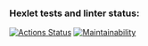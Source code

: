 ### Hexlet tests and linter status:
[![Actions Status](https://github.com/prosvirninvlad/frontend-project-lvl1/workflows/hexlet-check/badge.svg)](https://github.com/prosvirninvlad/frontend-project-lvl1/actions)
[![Maintainability](https://api.codeclimate.com/v1/badges/a99a88d28ad37a79dbf6/maintainability)](https://codeclimate.com/github/codeclimate/codeclimate/maintainability)
